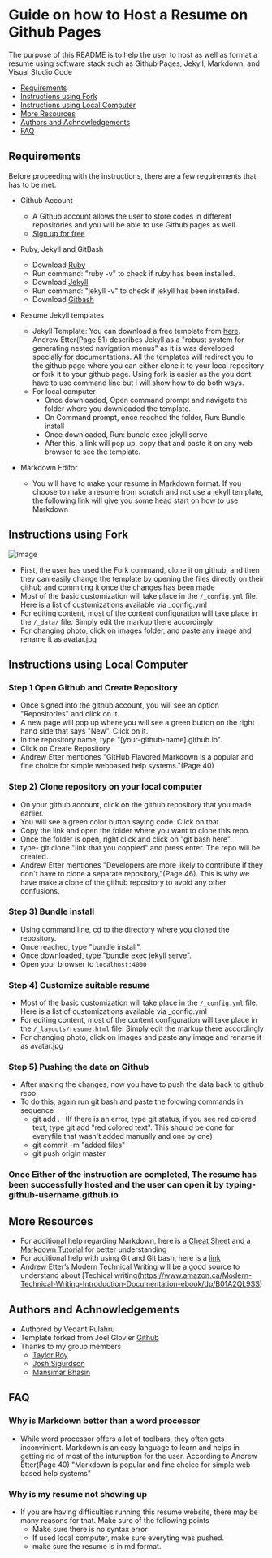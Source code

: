 
# Guide on how to Host a Resume on Github Pages

The purpose of this README is to help the user to host as well as format a resume using software stack such as Github Pages, Jekyll, Markdown, and Visual Studio Code

- [Requirements](#Requirements)
- [Instructions using Fork](#instructions-using-fork)
- [Instructions using Local Computer](#Instructions-using-Local-Computer)
- [More Resources](#More-Resources)
- [Authors and Achnowledgements](#Authors-and-Achnowledgements)
- [FAQ](#FAQ)

## Requirements
Before proceeding with the instructions, there are a few requirements that has to be met.

- Github Account
  - A Github account allows the user to store codes in different repositories and you will be able to use Github pages as well.
  - [Sign up for free](https://www.github.com/)
 
- Ruby, Jekyll and GitBash
  - Download [Ruby](https://www.ruby-lang.org/en/downloads/)
  - Run command: "ruby -v" to check if ruby has been installed.
  - Download [Jekyll](https://jekyllrb.com/docs/installation/)
  - Run command: "jekyll -v" to check if jekyll has been installed.
  - Download [Gitbash](https://git-scm.com/downloads)
  
- Resume Jekyll templates
  - Jekyll Template: You can download a free template from [here](https://jekyllthemes.io/free). Andrew Etter(Page 51) describes Jekyll as a "robust system for generating nested navigation menus" as it is was developed specially for documentations. All the templates will redirect you to the github page where you can either clone it to your local repository or fork it to your github page. Using fork is easier as the you dont have to use command line but I will show how to do both ways.
  - For local computer
    - Once downloaded, Open command prompt and navigate the folder where you downloaded the template.
    - On Command prompt, once reached the folder, Run: Bundle install
    - Once downloaded, Run: buncle exec jekyll serve
    - After this, a link will pop up, copy that and paste it on any web browser to see the template.

- Markdown Editor
  - You will have to make your resume in Markdown format. If you choose to make a resume from scratch and not use a jekyll template, the following link will give you some head start on how to use Markdown
  

## Instructions using Fork
![Image](https://github.com/Vedant1206/Vedant1206.github.io/blob/gh-pages/images/Recording%202022-11-01%20at%2017.05.04.gif)

- First, the user has used the Fork command, clone it on github, and then they can easily change the template by opening the files directly on their github and commiting it once the changes has been made
- Most of the basic customization will take place in the `/_config.yml` file. Here is a list of customizations available via _config.yml
- For editing content, most of the content configuration will take place in the `/_data/` file. Simply edit the markup there accordingly
- For changing photo, click on images folder, and paste any image and rename it as avatar.jpg

## Instructions using Local Computer

### Step 1 Open Github and Create Repository
- Once signed into the github account, you will see an option "Repositories" and click on it.
- A new page will pop up where you will see a green button on the right hand side that says "New". Click on it.
- In the repository name, type "[your-github-name].github.io".
- Click on Create Repository
- Andrew Etter mentiones "GitHub Flavored Markdown is a popular and fine choice for simple webbased help systems."(Page 40)

### Step 2) Clone repository on your local computer
- On your github account, click on the github repository that you made earlier.
- You will see a green color button saying code. Click on that. 
- Copy the link and open the folder where you want to clone this repo.
- Once the folder is open, right click and click on "git bash here".
- type- git clone "link that you coppied" and press enter. The repo will be created.
- Andrew Etter mentiones "Developers are more likely to contribute if they don't have to clone a separate repository,"(Page 46). This is why we have make a clone of the github repository to avoid any other confusions. 


### Step 3) Bundle install
- Using command line, cd to the directory where you cloned the repository.
- Once reached, type "bundle install".
- Once downloaded, type "bundle exec jekyll serve".
- Open your browser to `localhost:4000`

### Step 4) Customize suitable resume
- Most of the basic customization will take place in the `/_config.yml` file. Here is a list of customizations available via _config.yml
- For editing content, most of the content configuration will take place in the `/_layouts/resume.html` file. Simply edit the markup there accordingly
- For changing photo, click on images and paste any image and rename it as avatar.jpg

### Step 5) Pushing the data on Github
- After making the changes, now you have to push the data back to github repo. 
- To do this, again run git bash and paste the folowing commands in sequence
  - git add .
    -(If there is an error, type git status, if you see red colored text, type git add "red colored text". This should be done for everyfile that wasn't added manually and one by one)
  - git commit -m "added files"
  - git push origin master

### Once Either of the instruction are completed, The resume has been successfully hosted and the user can open it by typing- github-username.github.io 

## More Resources
- For additional help regarding Markdown, here is a [Cheat Sheet](https://www.markdownguide.org/cheat-sheet/) and a [Markdown Tutorial](https://www.markdowntutorial.com/) for better understanding
- For additional help with using Git and Git bash, here is a [link](https://www.youtube.com/watch?v=USjZcfj8yxE)
- Andrew Etter’s Modern Technical Writing will be a good source to understand about [Techical writing(https://www.amazon.ca/Modern-Technical-Writing-Introduction-Documentation-ebook/dp/B01A2QL9SS)

## Authors and Achnowledgements
- Authored by Vedant Pulahru
- Template forked from Joel Glovier [Github](https://github.com/jglovier)
- Thanks to my group members
  - [Taylor Roy](https://github.com/TayRoy)
  - [Josh Sigurdson](https://github.com/joshsig)
  - [Mansimar Bhasin](https://github.com/mansimars)

## FAQ
### Why is Markdown better than a word processor
- While word processor offers a lot of toolbars, they often gets inconvinient. Markdown is an easy language to learn and helps in getting rid of most of the inturuption for the user. According to Andrew Etter(Page 40) "Markdown is popular and fine choice for simple web based help systems" 
### Why is my resume not showing up
- If you are having difficulties running this resume website, there may be many reasons for that. Make sure of the following points
  - Make sure there is no syntax error
  - If used local computer, make sure everyting was pushed.
  - make sure the resume is in md format.
